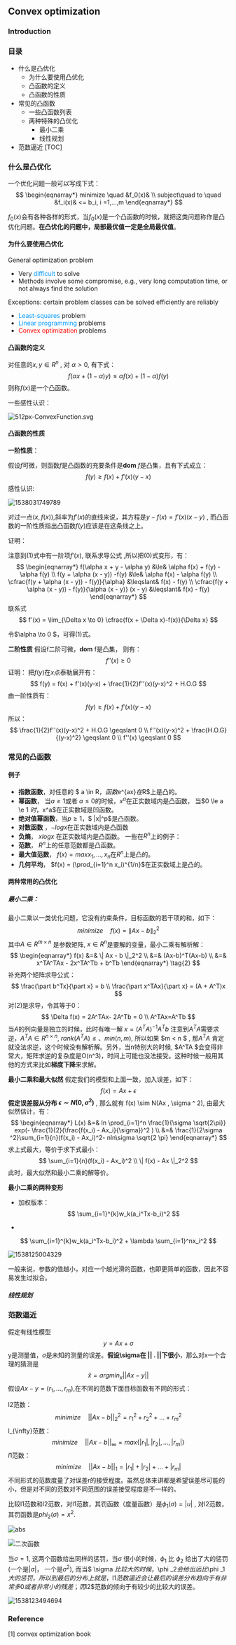 ## Convex optimization

### Introduction

### 目录

- 什么是凸优化
  - 为什么要使用凸优化
  - 凸函数的定义
  - 凸函数的性质
- 常见的凸函数 
  - 一些凸函数列表
  - 两种特殊的凸优化
    - 最小二乘
    - 线性规划
- 范数逼近
[TOC]


<div STYLE="page-break-after: always;" ></div>


### 什么是凸优化

一个优化问题一般可以写成下式：
$$
\begin{eqnarray*}
minimize \quad &f_0(x)&  \\
subject\quad to \quad &f_i(x)& <= b_i,  i =1,...,m
\end{eqnarray*}
$$

$f_0(x)$会有各种各样的形式，当$f_0(x)$是一个凸函数的时候，就把这类问题称作是凸优化问题。**在凸优化的问题中，局部最优值一定是全局最优值**。

#### 为什么要使用凸优化
General optimization problem
- Very <font color=#0099ff>difficult </font>to solve
- Methods involve some compromise, e.g., very long computation time, or not always find the solution

Exceptions: certain problem classes can be solved efficiently are reliably
- <font color = #0099ff>Least-squares</font> problem
- <font color = #0099ff>Linear programming</font> problems
- <font color = #ff0000>Convex optimization</font> problems

#### 凸函数的定义

对任意的$x,y \in R^n$ , 对 $\alpha >0$, 有下式：
$$
f(\alpha x+ (1- \alpha )y) \le \alpha f(x) + (1- \alpha)f(y)
\tag{0}
$$
则称$f(x)$是一个凸函数。

一些感性认识：

![512px-ConvexFunction.svg](C:\Users\LEI\Documents\ST\512px-ConvexFunction.svg.png) 

#### 凸函数的性质

**一阶性质**：

假设$f$可微，则函数$f$是凸函数的充要条件是**dom** $f$是凸集，且有下式成立：
$$
f(y) \geqslant f(x) + f'(x)(y-x)
\tag{1}
$$
感性认识:

![1538031749789](C:\Users\LEI\AppData\Local\Temp\1538031749789.png)

对过一点$(x, f(x))$,斜率为$f'(x)$的直线来说，其方程是$y  - f(x) = f'(x)(x- y)$ , 而凸函数的一阶性质指出凸函数$f(y)$应该是在这条线之上。

证明：

注意到(1)式中有一阶项$f'(x)$, 联系求导公式 ,所以把(0)式变形，有：
$$
\begin{eqnarray*}
f(\alpha x + y - \alpha y) &\le& \alpha f(x) + f(y) -  \alpha f(y)  \\
f(y + \alpha (x - y)) -f(y) &\le& \alpha f(x) - \alpha f(y)  \\
\cfrac{f(y + \alpha (x - y)) - f(y)}{\alpha} &\leqslant& f(x) - f(y)  \\
\cfrac{f(y + \alpha (x - y)) - f(y)}{\alpha (x - y)} (x - y) &\leqslant& f(x) - f(y)
\end{eqnarray*}
$$
联系式
$$
f'(x) = \lim_{\Delta x \to 0} \cfrac{f(x + \Delta x)-f(x)}{\Delta x}
$$

令$\alpha \to 0 $，可得(1)式。

**二阶性质**
假设f二阶可微，**dom** f是凸集， 则有：
$$
f''(x) \geqslant 0
$$
证明：
把$f(y)$在$x$点泰勒展开有：
$$
f(y) = f(x) + f'(x)(y-x) + \frac{1}{2}f''(x)(y-x)^2 + H.O.G
$$
由一阶性质有：
$$
f(y) \geqslant f(x) + f'(x)(y-x)
$$
所以：
$$
\frac{1}{2}f''(x)(y-x)^2 + H.O.G \geqslant 0 \\
f''(x)(y-x)^2 + \frac{H.O.G}{(y-x)^2} \geqslant 0 \\
f''(x) \geqslant 0
$$



### 常见的凸函数
#### 例子
- **指数函数**，对任意的 $ a \in R$，函数$e^{ax}$在$R$上是凸的。
- **幂函数**， 当$a \ge 1$或者 $a \le 0$的时候，$x^a$在正实数域内是凸函数， 当$0 \le a \e 1 $时，$x^a$在正实数域是凹函数。
- **绝对值幂函数**，当$p \ge 1$，$ |x|^p$是凸函数。
- **对数函数** ，$-log x$在正实数域内是凸函数
- **负熵**， $xlogx$ 在正实数域内是凸函数。
  一些在$R^n$上的例子：
- **范数**， $R^n$上的任意范数都是凸函数。
- **最大值范数**， $f(x)=max{x_1, ..., x_n}$在$R^n$上是凸的。
- **几何平均**， $f(x) = (\prod_{i=1}^n x_i)^{1/n}$在正实数域上是凸的。

#### 两种常用的凸优化
##### 最小二乘：
最小二乘以一类优化问题，它没有约束条件，目标函数的若干项的和，如下：
$$
minimize \quad f(x) = \|Ax - b \|_2^2
$$
其中$A \in R^{m \times n}$ 是参数矩阵, $x \in R^n$是要解的变量，最小二乘有解析解：
$$
\begin{eqnarray*}
f(x) &=& \| Ax - b \|_2^2 \\
	 &=& (Ax-b)^T(Ax-b)  \\
	 &=& x^TA^TAx - 2x^TA^Tb + b^Tb
\end{eqnarray*}
\tag{2}
$$
补充两个矩阵求导公式：
$$
\frac{\part b^Tx}{\part x} = b \\
\frac{\part x^TAx}{\part x} = (A + A^T)x
$$
对(2)是求导，令其等于0：
$$
\Delta f(x) = 2A^TAx- 2A^Tb = 0 \\
A^TAx=A^Tb
$$
当$A$的列向量是独立的时候，此时有唯一解 $x = (A^TA)^{-1}A^Tb$
注意到$A^TA$需要求逆，$A^TA \in R^{n \times n }$, $rank(A^TA) \le 、min( n,m )$, 所以如果 $m < n $ , 那$A^TA$ 肯定就没法求逆，这个时候没有解析解。另外，当n特别大的时候, $A^TA $会变得非常大，矩阵求逆的复杂度是O(n^3)，时间上可能也没法接受。这种时候一般用其他的方式来比如**梯度下降**来求解。


**最小二乘和最大似然**
假定我们的模型和上面一致，加入误差，如下：
$$
f(x) = Ax + \epsilon
$$
**假定误差服从分布 $\epsilon \sim N(0, \sigma ^ 2)$** , 那么就有 f(x) \sim N(Ax ,  \sigma ^ 2), 由最大似然估计，有：
$$
\begin{eqnarray*}
L(x) &=& ln \prod_{i=1}^n \frac{1}{\sigma \sqrt{2\pi}} exp(- \frac{1}{2}(\frac{f(x_i) - Ax_i}{\sigma})^2 ) \\
	 &=& \frac{1}{2\sigma ^2}\sum_{i=1}{n}(f(x_i) - Ax_i)^2- nln\sigma \sqrt{2 \pi}
\end{eqnarray*}
$$
求上式最大，等价于求下式最小：
$$
\sum_{i=1}{n}(f(x_i) - Ax_i)^2  \\ 
\| f(x) - Ax \|_2^2
$$
此时，最大似然和最小二乘的解等价。

**最小二乘的两种变形**

- 加权版本：  
  $$
  \sum_{i=1}^{k}w_k(a_i^Tx-b_i)^2
  $$

- 

$$
\sum_{i=1}^{k}w_k(a_i^Tx-b_i)^2 + \lambda \sum_{i=1}^nx_i^2
$$

![1538125004329](C:\Users\LEI\AppData\Local\Temp\1538125004329.png)

一般来说，参数的值越小，对应一个越光滑的函数，也即更简单的函数，因此不容易发生过拟合。

##### 线性规划



### 范数逼近

假定有线性模型 
$$
y =Ax+\sigma
$$
y是测量值，$\sigma$是未知的测量的误差。**假设\sigma在 || . ||下很小**，那么对x一个合理的猜测是
$$
\hat x = argmin_x ||Ax-y||
$$
假设$Ax-y = (r_1, ..., r_m)$,在不同的范数下面目标函数有不同的形式：

l2范数：
$$
minimize \quad ||Ax-b||_2^2 = r_1^2 + r_2^2+ ...+r_m^2
$$
l_{\infty}范数：
$$
minimize \quad || Ax- b||_\infty = max\{ |r_1|, |r_2|, ..., |r_m| \}
$$
$l1$范数：
$$
minimize \quad ||Ax-b||_1 = |r_1|+ |r_2|+ ...+ |r_m|
$$
不同形式的范数度量了对误差r的接受程度。虽然总体来讲都是希望误差尽可能的小，但是对不同的范数对不同范围的误差接受程度是不一样的。

比较l1范数和l2范数，对l1范数，其罚函数（度量函数）是$\phi _1(\sigma)= |u|$ , 对l2范数，其罚函数是$phi _2(\sigma) = x^2$.

![abs](https://upload.wikimedia.org/wikipedia/commons/thumb/6/6b/Absolute_value.svg/350px-Absolute_value.svg.png)

![二次函数](http://www2.edu-ctr.pref.okayama.jp/math/image/10206a.jpg)

当$\sigma = 1$, 这两个函数给出同样的惩罚，当$\sigma$ 很小的时候，$\phi _1$ 比 $\phi _2$ 给出了大的惩罚(一个是$|\sigma |$， 一个是$\sigma ^2$), 而当$ \sigma $比较大的时候，$\phi _2$会给出远比$\phi _1$大的惩罚，所以到最后的分布上就是，$l1$范数逼近会让最后的误差分布趋向于有非常多0或者非常小的残差；而$l2$范数的倾向于有较少的比较大的误差。

![1538123494694](C:\Users\LEI\AppData\Local\Temp\1538123494694.png)

### Reference

[1] convex optimization book
